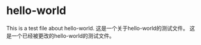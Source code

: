 # hello-world
This is a test file about hello-world.
这是一个关于hello-world的测试文件。
这是一个已经被更改的hello-world的测试文件。

